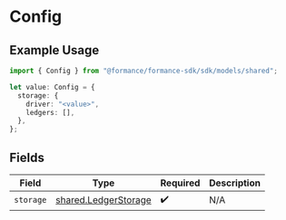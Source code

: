 # Config

## Example Usage

```typescript
import { Config } from "@formance/formance-sdk/sdk/models/shared";

let value: Config = {
  storage: {
    driver: "<value>",
    ledgers: [],
  },
};
```

## Fields

| Field                                                               | Type                                                                | Required                                                            | Description                                                         |
| ------------------------------------------------------------------- | ------------------------------------------------------------------- | ------------------------------------------------------------------- | ------------------------------------------------------------------- |
| `storage`                                                           | [shared.LedgerStorage](../../../sdk/models/shared/ledgerstorage.md) | :heavy_check_mark:                                                  | N/A                                                                 |
